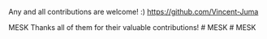 
Any and all contributions are welcome! :)
https://github.com/Vincent-Juma

MESK Thanks all of them for their valuable contributions!
#   M E S K  
 #   M E S K  
 